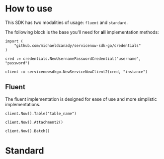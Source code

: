 # How to use

This SDK has two modalities of usage: `fluent` and `standard`.

The following block is the base you'll need for **all** implementation methods:
```golang
import (
    "github.com/michaeldcanady/servicenow-sdk-go/credentials"
)

cred := credentials.NewUsernamePasswordCredential("username", "password")

client := servicenowsdkgo.NewServiceNowClient2(cred, "instance")
```

## Fluent

The fluent implementation is designed for ease of use and more simplistic implementations. 

``` golang {title="Table api"}
client.Now().Table("table_name")
```

``` golang {title="Attachment api"}
client.Now().Attachment2()
```

``` golang {title="Batch api"}
client.Now().Batch()
```

# Standard